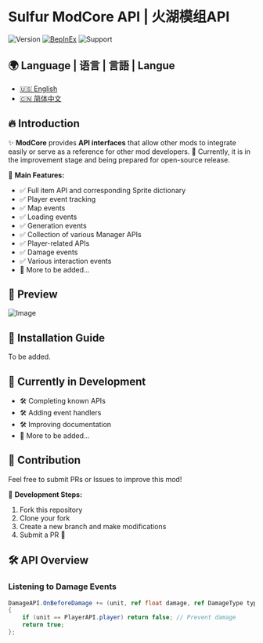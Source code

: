 # Sulfur ModCore API | 火湖模组API
![Version](https://img.shields.io/badge/version-0.2.19Alpha-blue)
[![BepInEx](https://img.shields.io/badge/BepInEx-5.4.21-green)](https://docs.bepinex.dev/)
![Support](https://img.shields.io/badge/support-ModdingCommunity-green)

## 🌍 Language | 语言 | 言語 | Langue
- [🇺🇸 English](README.zh-CN.md)
- [🇨🇳 简体中文](README.md)

## 🔥 Introduction  
✨ **ModCore** provides **API interfaces** that allow other mods to integrate easily or serve as a reference for other mod developers. 🚧 Currently, it is in the improvement stage and being prepared for open-source release.  

🎯 **Main Features:**  
- ✅ Full item API and corresponding Sprite dictionary  
- ✅ Player event tracking  
- ✅ Map events  
- ✅ Loading events  
- ✅ Generation events  
- ✅ Collection of various Manager APIs  
- ✅ Player-related APIs  
- ✅ Damage events  
- ✅ Various interaction events  
- 📌 More to be added...  

## 📸 Preview  
![Image](https://github.com/user-attachments/assets/ec8f7b98-14e3-4478-a2dc-e4dc61fec605)  

## 🚀 Installation Guide  
To be added.  

## 🚧 Currently in Development  
- 🛠️ Completing known APIs  
- 🛠️ Adding event handlers  
- 🛠️ Improving documentation  
- 📌 More to be added...  

## 🤝 Contribution  
Feel free to submit PRs or Issues to improve this mod!  

📌 **Development Steps:**  
1. Fork this repository  
2. Clone your fork  
3. Create a new branch and make modifications  
4. Submit a PR 🎉  

## 🛠 API Overview  
### **Listening to Damage Events**  
```csharp
DamageAPI.OnBeforeDamage += (unit, ref float damage, ref DamageType type, ref DamageSourceData source, ref Hitbox hitbox, ref Vector3 point) =>
{
    if (unit == PlayerAPI.player) return false; // Prevent damage
    return true;
};



